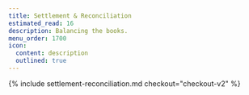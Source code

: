 ```yaml
---
title: Settlement & Reconciliation
estimated_read: 16
description: Balancing the books.
menu_order: 1700
icon:
  content: description
  outlined: true
---
```


{% include settlement-reconciliation.md checkout="checkout-v2" %}
